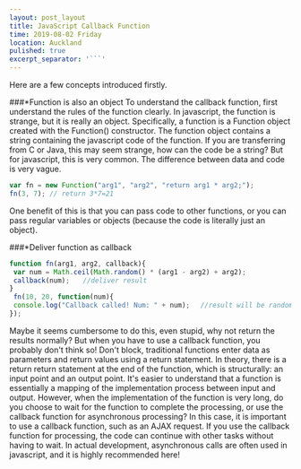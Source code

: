 ```yaml
---
layout: post_layout
title: JavaScript Callback Function
time: 2019-08-02 Friday
location: Auckland
pulished: true
excerpt_separator: '```'
---
```


Here are a few concepts introduced firstly.

###*Function is also an object
To understand the callback function, first understand the rules of the function clearly. In javascript, the function is strange, but it is really an object. Specifically, a function is a Function object created with the Function() constructor. The function object contains a string containing the javascript code of the function. If you are transferring from C or Java, this may seem strange, how can the code be a string? But for javascript, this is very common. The difference between data and code is very vague.

```javascript
var fn = new Function("arg1", "arg2", "return arg1 * arg2;");
fn(3, 7); // return 3*7=21
```
One benefit of this is that you can pass code to other functions, or you can pass regular variables or objects (because the code is literally just an object).

###*Deliver function as callback

```javascript
function fn(arg1, arg2, callback){
 var num = Math.ceil(Math.random() * (arg1 - arg2) + arg2);
 callback(num);　　//deliver result
}
 fn(10, 20, function(num){
 console.log("Callback called! Num: " + num); 　//result will be random number betwwen 10 and 20 
});　　
```
Maybe it seems cumbersome to do this, even stupid, why not return the results normally? But when you have to use a callback function, you probably don't think so!
Don't block, traditional functions enter data as parameters and return values ​​using a return statement. In theory, there is a return return statement at the end of the function, which is structurally: an input point and an output point. It's easier to understand that a function is essentially a mapping of the implementation process between input and output.
However, when the implementation of the function is very long, do you choose to wait for the function to complete the processing, or use the callback function for asynchronous processing? In this case, it is important to use a callback function, such as an AJAX request. If you use the callback function for processing, the code can continue with other tasks without having to wait. In actual development, asynchronous calls are often used in javascript, and it is highly recommended here!

